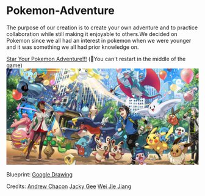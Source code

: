 # Pokemon-Adventure

The purpose of our creation is to create your own adventure and to practice collaboration while still making it enjoyable to others.We decided on Pokemon since we all had an interest in pokemon when we were younger and it was something we all had prior knowledge on.

[Star Your Pokemon Adventure!!!](the-game/start.md) (🛑You can't restart in the middle of the game)
![pokemon-adventure](https://raw.githubusercontent.com/weijiej2964/Pokemon-Adventure/main/img/pokemon-adventure.jpg)

Blueprint:
[Google Drawing](https://docs.google.com/drawings/d/1I4qrEeYWMke3QI7ERc5ke5DP4G8p4NyWD0l1Hy8Xefs/edit?ts=60784eba)

Credits:
[Andrew Chacon](https://github.com/andrewc4662)
[Jacky Gee](https://github.com/Jackyg1582)
[Wei Jie Jiang](https://github.com/weijiej2964)